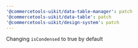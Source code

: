 ```yaml
---
'@commercetools-uikit/data-table-manager': patch
'@commercetools-uikit/data-table': patch
'@commercetools-uikit/design-system': patch
---
```


Changing `isCondensed` to true by default
